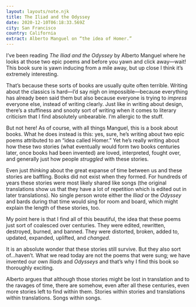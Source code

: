 ```yaml
---
layout: layouts/note.njk
title: The Iliad and the Odyssey
date: 2020-12-10T06:18:33.569Z
city: San Francisco
country: California
extract: Alberto Manguel on “the idea of Homer.”
---
```


I’ve been reading _The Iliad and the Odyssey_ by Alberto Manguel where he looks at those two epic poems and before you yawn and click away—wait! This book sure is yawn inducing from a mile away, but up close I think it’s extremely interesting.

That’s because these sorts of books are usually quite often terrible. Writing about the classics is hard—I’d say nigh on impossible—because everything has already been said them but also because everyone is trying to _impress_ everyone else, instead of writing clearly. Just like in writing about design, there’s a stuffiness and snooty sort of writing when it comes to literary criticism that I find absolutely unbearable. I’m allergic to the stuff.

But not here! As of course, with all things Manguel, this is a book about books. What he does instead is this: yes, sure, he’s writing about two epic poems attributed to an “idea called Homer.” Yet he’s really writing about how these two stories (what eventually would form two books centuries later, once books had been invented) are loved, interpreted, fought over, and generally just how people _struggled_ with these stories.

Even just _thinking_ about the great expanse of time between us and these stories are baffling. Books did not exist when they formed. For hundreds of years these stories were most likely shared like songs (the original translations show us that they have a lot of repetition which is edited out in later translations). No single person wrote either the _Iliad_ or the _Odyssey_ and bards during that time would sing for room and board, which might explain the length of these stories, too.

My point here is that I find all of this beautiful, the idea that these poems just sort of coalesced over centuries. They were edited, rewritten, destroyed, burned, and banned. They were distorted, broken, added to, updated, expanded, uplifted, and _changed_.

It is an absolute wonder that these stories still survive. But they also sort of...haven’t. What we read today are not the poems that were sung; we have invented our own _Iliads_ and _Odysseys_ and that’s why I find this book so thoroughly exciting.

Alberto argues that although those stories might be lost in translation and to the ravages of time, there are somehow, even after all these centuries, even more stories left to find within them. Stories within stories and translations within translations. Songs within songs.
